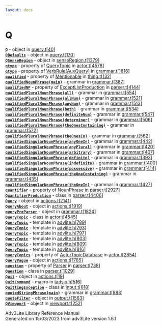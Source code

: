 ```yaml
---
layout: docs
---
```

# Q

[**`Q`**](../object/Q.html) - object in
[query.t](../file/query.t.html)\[[40](../source/query.t.html#40)\]  
[**`QDefaults`**](../object/QDefaults.html) - object in
[query.t](../file/query.t.html)\[[170](../source/query.t.html#170)\]  
[**`QSenseRegion`**](../object/QSenseRegion.html) - object in
[senseRegion.t](../file/senseRegion.t.html)\[[1379](../source/senseRegion.t.html#1379)\]  
[**`qtype`**](../object/QueryTopic.html#qtype) - property of
[QueryTopic](../object/QueryTopic.html) in
[actor.t](../file/actor.t.html)\[[4578](../source/actor.t.html#4578)\]  
[**`qtype`**](../object/VerbRule(AuxQuery).html#qtype) - property of
[VerbRule(AuxQuery)](../object/VerbRule(AuxQuery).html) in
[grammar.t](../file/grammar.t.html)\[[1816](../source/grammar.t.html#1816)\]  
[**`qualified`**](../object/Mentionable.html#qualified) - property of
[Mentionable](../object/Mentionable.html) in
[thing.t](../file/thing.t.html)\[[132](../source/thing.t.html#132)\]  
[**`qualifiedNounPhrase(main)`**](../object/qualifiedNounPhrase(main).html) -
grammar in
[grammar.t](../file/grammar.t.html)\[[387](../source/grammar.t.html#387)\]  
[**`qualifiedNP`**](../object/ExceptListProduction.html#qualifiedNP) -
property of [ExceptListProduction](../object/ExceptListProduction.html)
in
[parser.t](../file/parser.t.html)\[[4144](../source/parser.t.html#4144)\]  
[**`qualifiedPluralNounPhrase(all)`**](../object/qualifiedPluralNounPhrase(all).html) -
grammar in
[grammar.t](../file/grammar.t.html)\[[554](../source/grammar.t.html#554)\]  
[**`qualifiedPluralNounPhrase(allNum)`**](../object/qualifiedPluralNounPhrase(allNum).html) -
grammar in
[grammar.t](../file/grammar.t.html)\[[521](../source/grammar.t.html#521)\]  
[**`qualifiedPluralNounPhrase(anyNum)`**](../object/qualifiedPluralNounPhrase(anyNum).html) -
grammar in
[grammar.t](../file/grammar.t.html)\[[513](../source/grammar.t.html#513)\]  
[**`qualifiedPluralNounPhrase(both)`**](../object/qualifiedPluralNounPhrase(both).html) -
grammar in
[grammar.t](../file/grammar.t.html)\[[534](../source/grammar.t.html#534)\]  
[**`qualifiedPluralNounPhrase(definiteNum)`**](../object/qualifiedPluralNounPhrase(definiteNum).html) -
grammar in
[grammar.t](../file/grammar.t.html)\[[547](../source/grammar.t.html#547)\]  
[**`qualifiedPluralNounPhrase(determiner)`**](../object/qualifiedPluralNounPhrase(determiner).html) -
grammar in
[grammar.t](../file/grammar.t.html)\[[506](../source/grammar.t.html#506)\]  
[**`qualifiedPluralNounPhrase(theOnesContaining)`**](../object/qualifiedPluralNounPhrase(theOnesContaining).html) -
grammar in
[grammar.t](../file/grammar.t.html)\[[572](../source/grammar.t.html#572)\]  
[**`qualifiedPluralNounPhrase(theOnesIn)`**](../object/qualifiedPluralNounPhrase(theOnesIn).html) -
grammar in
[grammar.t](../file/grammar.t.html)\[[562](../source/grammar.t.html#562)\]  
[**`qualifiedSingularNounPhrase(anyOneIn)`**](../object/qualifiedSingularNounPhrase(anyOneIn).html) -
grammar in
[grammar.t](../file/grammar.t.html)\[[442](../source/grammar.t.html#442)\]  
[**`qualifiedSingularNounPhrase(anyPlural)`**](../object/qualifiedSingularNounPhrase(anyPlural).html) -
grammar in
[grammar.t](../file/grammar.t.html)\[[420](../source/grammar.t.html#420)\]  
[**`qualifiedSingularNounPhrase(arbitrary)`**](../object/qualifiedSingularNounPhrase(arbitrary).html) -
grammar in
[grammar.t](../file/grammar.t.html)\[[407](../source/grammar.t.html#407)\]  
[**`qualifiedSingularNounPhrase(definite)`**](../object/qualifiedSingularNounPhrase(definite).html) -
grammar in
[grammar.t](../file/grammar.t.html)\[[393](../source/grammar.t.html#393)\]  
[**`qualifiedSingularNounPhrase(indefinite)`**](../object/qualifiedSingularNounPhrase(indefinite).html) -
grammar in
[grammar.t](../file/grammar.t.html)\[[400](../source/grammar.t.html#400)\]  
[**`qualifiedSingularNounPhrase(possessive)`**](../object/qualifiedSingularNounPhrase(possessive).html) -
grammar in
[grammar.t](../file/grammar.t.html)\[[414](../source/grammar.t.html#414)\]  
[**`qualifiedSingularNounPhrase(theOneContaining)`**](../object/qualifiedSingularNounPhrase(theOneContaining).html) -
grammar in
[grammar.t](../file/grammar.t.html)\[[435](../source/grammar.t.html#435)\]  
[**`qualifiedSingularNounPhrase(theOneIn)`**](../object/qualifiedSingularNounPhrase(theOneIn).html) -
grammar in
[grammar.t](../file/grammar.t.html)\[[427](../source/grammar.t.html#427)\]  
[**`quantifier`**](../object/NounPhrase.html#quantifier) - property of
[NounPhrase](../object/NounPhrase.html) in
[parser.t](../file/parser.t.html)\[[2927](../source/parser.t.html#2927)\]  
[**`QuantifierProduction`**](../object/QuantifierProduction.html) -
class in
[parser.t](../file/parser.t.html)\[[4406](../source/parser.t.html#4406)\]  
[**`Query`**](../object/Query.html) - object in
[actions.t](../file/actions.t.html)\[[2141](../source/actions.t.html#2141)\]  
[**`QueryAbout`**](../object/QueryAbout.html) - object in
[actions.t](../file/actions.t.html)\[[1919](../source/actions.t.html#1919)\]  
[**`queryPreParser`**](../object/queryPreParser.html) - object in
[grammar.t](../file/grammar.t.html)\[[1824](../source/grammar.t.html#1824)\]  
[**`QueryTopic`**](../object/QueryTopic.html) - class in
[actor.t](../file/actor.t.html)\[[4545](../source/actor.t.html#4545)\]  
[**`QueryTopic`**](../file/advlite.h.html#QueryTopic) - template in
[advlite.h](../file/advlite.h.html)\[[789](../source/advlite.h.html#789)\]  
[**`QueryTopic`**](../file/advlite.h.html#QueryTopic) - template in
[advlite.h](../file/advlite.h.html)\[[793](../source/advlite.h.html#793)\]  
[**`QueryTopic`**](../file/advlite.h.html#QueryTopic) - template in
[advlite.h](../file/advlite.h.html)\[[797](../source/advlite.h.html#797)\]  
[**`QueryTopic`**](../file/advlite.h.html#QueryTopic) - template in
[advlite.h](../file/advlite.h.html)\[[803](../source/advlite.h.html#803)\]  
[**`QueryTopic`**](../file/advlite.h.html#QueryTopic) - template in
[advlite.h](../file/advlite.h.html)\[[809](../source/advlite.h.html#809)\]  
[**`QueryTopic`**](../file/advlite.h.html#QueryTopic) - template in
[advlite.h](../file/advlite.h.html)\[[816](../source/advlite.h.html#816)\]  
[**`queryTopics`**](../object/ActorTopicDatabase.html#queryTopics) -
property of [ActorTopicDatabase](../object/ActorTopicDatabase.html) in
[actor.t](../file/actor.t.html)\[[2854](../source/actor.t.html#2854)\]  
[**`QueryVague`**](../object/QueryVague.html) - object in
[actions.t](../file/actions.t.html)\[[1785](../source/actions.t.html#1785)\]  
[**`question`**](../object/Parser.html#question) - property of
[Parser](../object/Parser.html) in
[parser.t](../file/parser.t.html)\[[738](../source/parser.t.html#738)\]  
[**`Question`**](../object/Question.html) - class in
[parser.t](../file/parser.t.html)\[[1029](../source/parser.t.html#1029)\]  
[**`Quit`**](../object/Quit.html) - object in
[actions.t](../file/actions.t.html)\[[19](../source/actions.t.html#19)\]  
[**`QuitCommand`**](../file/tadsio.h.html#QuitCommand) - macro in
[tadsio.h](../file/tadsio.h.html)\[[516](../source/tadsio.h.html#516)\]  
[**`QuittingException`**](../object/QuittingException.html) - class in
[input.t](../file/input.t.html)\[[618](../source/input.t.html#618)\]  
[**`quotedStringPhrase(main)`**](../object/quotedStringPhrase(main).html) -
grammar in
[grammar.t](../file/grammar.t.html)\[[883](../source/grammar.t.html#883)\]  
[**`quoteFilter`**](../object/quoteFilter.html) - object in
[output.t](../file/output.t.html)\[[1563](../source/output.t.html#1563)\]  
[**`QViewport`**](../object/QViewport.html) - object in
[viewport.t](../file/viewport.t.html)\[[252](../source/viewport.t.html#252)\]  

<div class="ftr">

Adv3Lite Library Reference Manual  
Generated on 15/03/2023 from adv3Lite version 1.6.1

</div>
